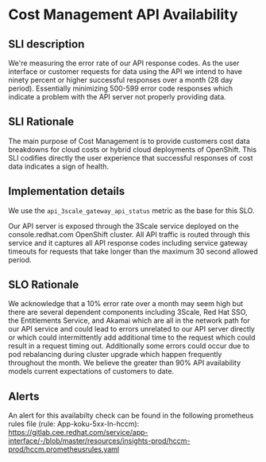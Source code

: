 # Cost Management API Availability

## SLI description

We're measuring the error rate of our API response codes. As the user interface or customer requests for data using the API we intend to have ninety percent or higher successful responses over a month (28 day period). Essentially minimizing 500-599 error code responses which indicate a problem with the API server not properly providing data.

## SLI Rationale

The main purpose of Cost Management is to provide customers cost data breakdowns for cloud costs or hybrid cloud deployments of OpenShift. This SLI codifies directly the user experience that successful responses of cost data indicates a sign of health.

## Implementation details

We use the `api_3scale_gateway_api_status` metric as the base for this SLO.

Our API server is exposed through the 3Scale service deployed on the console.redhat.com OpenShift cluster. All API traffic is routed through this service and it captures all API response codes including service gateway timeouts for requests that take longer than the maximum 30 second allowed period.

## SLO Rationale

We acknowledge that a 10% error rate over a month may seem high but there are several dependent components including 3Scale, Red Hat SSO, the Entitlements Service, and Akamai which are all in the network path for our API service and could lead to errors unrelated to our API server directly or which could intermittently add additional time to the request which could result in a request timing out. Additionally some errors could occur due to pod rebalancing during cluster upgrade which happen frequently throughout the month. We believe the greater than 90% API availability models current expectations of customers to date.

## Alerts

An alert for this availabilty check can be found in the following prometheus rules file (rule: App-koku-5xx-In-hccm):
https://gitlab.cee.redhat.com/service/app-interface/-/blob/master/resources/insights-prod/hccm-prod/hccm.prometheusrules.yaml
